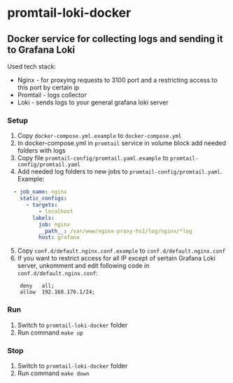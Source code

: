 # promtail-loki-docker

## Docker service for collecting logs and sending it to Grafana Loki
Used tech stack:
 - Nginx - for proxying requests to 3100 port and a restricting access to this port by certain ip
 - Promtail - logs collector
 - Loki - sends logs to your general grafana loki server

### Setup

1. Copy `docker-compose.yml.example` to `docker-compose.yml`
2. In docker-compose.yml in `promtail` service in volume block add needed folders with logs
3. Copy file `promtail-config/promtail.yaml.example` to `promtail-config/promtail.yaml`
4. Add needed log folders to new jobs to `promtail-config/promtail.yaml`. Example:
~~~yaml
  - job_name: nginx
    static_configs:
      - targets:
          - localhost
        labels:
          job: nginx
          __path__: /var/www/nginx-proxy-hs1/log/nginx/*log
          host: grafana
~~~
5. Copy `conf.d/default.nginx.conf.example` to `conf.d/default.nginx.conf`
6. If you want to restrict access for all IP except of sertain Grafana Loki server, unkomment and edit following code in `conf.d/default.nginx.conf`:
~~~nginx configuration
    deny   all;
    allow  192.168.176.1/24;
~~~

### Run

1. Switch to `promtail-loki-docker`  folder
2. Run command `make up`

### Stop

1. Switch to `promtail-loki-docker`  folder
2. Run command `make down`